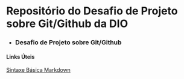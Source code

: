 # Repositório do Desafio de Projeto sobre Git/Github da DIO
* ### Desafio de Projeto sobre Git/Github

#### Links Úteis
[Sintaxe Básica Markdown](https://www.markdownguide.org/basic-syntax/)
